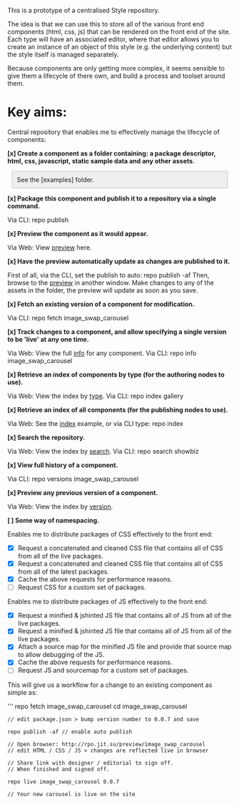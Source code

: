 <style>
.block {
	margin: 10px;
	padding: 10px;
	border: solid 1px silver;
	background-color: #efefef;
}
</style>
This is a prototype of a centralised Style repository.

The idea is that we can use this to store all of the various front end components (html, css, js)
that can be rendered on the front end of the site.  Each type will have an associated editor, where
that editor allows you to create an instance of an object of this style (e.g. the underlying content)
but the style itself is managed separately.

Because components are only getting more complex, it seems sensible to give them a lifecycle of there
own, and build a process and toolset around them.

Key aims:
=========

Central repository that enables me to effectively manage the lifecycle of components:

**[x] Create a component as a folder containing: a package descriptor, html, css, javascript, static sample data and any other assets.**

<div class='block'>See the [examples] folder.</div>

**[x] Package this component and publish it to a repository via a single command.**

Via CLI:  repo publish

**[x] Preview the component as it would appear.**

Via Web:  View [preview] here.

**[x] Have the preview automatically update as changes are published to it.**

First of all, via the CLI, set the publish to auto:  repo publish -af
Then, browse to the [preview] in another window.
Make changes to any of the assets in the folder, the preview will update as soon as you save.

**[x] Fetch an existing version of a component for modification.**

Via CLI: repo fetch image_swap_carousel

**[x] Track changes to a component, and allow specifying a single version to be 'live' at any one time.**

Via Web: View the full [info] for any component.
Via CLI: repo info image_swap_carousel

**[x] Retrieve an index of components by type (for the authoring nodes to use).**

Via Web: View the index by [type].
Via CLI: repo index gallery

**[x] Retrieve an index of all components (for the publishing nodes to use).**

Via Web: See the [index] example, or via CLI type: repo index

**[x] Search the repository.**

Via Web: View the index by [search].
Via CLI: repo search showbiz

**[x] View full history of a component.**

Via CLI: repo versions image_swap_carousel

**[x] Preview any previous version of a component.**

Via Web: View the index by [version].

**[ ] Some way of namespacing.**

Enables me to distribute packages of CSS effectively to the front end:

 - [x] Request a concatenated and cleaned CSS file that contains all of CSS from all of the live packages.
 - [x] Request a concatenated and cleaned CSS file that contains all of CSS from all of the latest packages.
 - [x] Cache the above requests for performance reasons.
 - [ ] Request CSS for a custom set of packages.

Enables me to distribute packages of JS effectively to the front end:

 - [x] Request a minified & jshinted JS file that contains all of JS from all of the live packages.
 - [x] Request a minified & jshinted JS file that contains all of JS from all of the live packages.
 - [x] Attach a source map for the minified JS file and provide that source map to allow debugging of the JS.
 - [x] Cache the above requests for performance reasons.
 - [ ] Request JS and sourcemap for a custom set of packages.

This will give us a workflow for a change to an existing component as simple as:

'''
	repo fetch image_swap_carousel
	cd image_swap_carousel	
	
	// edit package.json > bump version number to 0.0.7 and save
	
	repo publish -af // enable auto publish

	// Open browser: http://rpo.jit.su/preview/image_swap_carousel
	// edit HTML / CSS / JS > changes are reflected live in browser

	// Share link with designer / editorial to sign off.
	// When finished and signed off.

	repo live image_swap_carousel 0.0.7

	// Your new carousel is live on the site


[examples]: https://github.com/cliftonc/repo/tree/master/examples "Examples"
[index]: http://rpo.jit.su/api/index  "Index API"
[type]: http://rpo.jit.su/api/index/type/gallery  "Type"
[search]: http://rpo.jit.su/api/index/search/colour  "Search"
[info]: http://rpo.jit.su/api/info/image_swap_carousel  "Info"
[preview]: http://rpo.jit.su/preview/image_swap_carousel  "Preview"
[version]: http://rpo.jit.su/preview/image_swap_carousel/0.0.5  "Preview Older Version"
